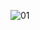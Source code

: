 ![01](https://user-images.githubusercontent.com/107898643/180586681-8cf37e7a-f25d-4d35-94ad-a4a53ccccc3f.JPG)
